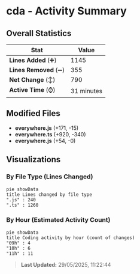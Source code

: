 # cda - Activity Summary 

## Overall Statistics

| Stat                   | Value                                                             |
| ---------------------- | ----------------------------------------------------------------- |
| **Lines Added** (➕)   | 1145                                          |
| **Lines Removed** (➖) | 355                                        |
| **Net Change** (↕)    | 790                |
| **Active Time** (⌚)   | 31 minutes |


## Modified Files
- **everywhere.js** (+171, -15)
- **everywhere.ts** (+920, -340)
- **everywhere.js** (+54, -0)

## Visualizations

### By File Type (Lines Changed)

```mermaid
pie showData
title Lines changed by file type
".js" : 240
".ts" : 1260
```

### By Hour (Estimated Activity Count)

```mermaid
pie showData
title Coding activity by hour (count of changes)
"09h" : 4
"10h" : 6
"11h" : 11
```


> **Last Updated:** 29/05/2025, 11:22:44